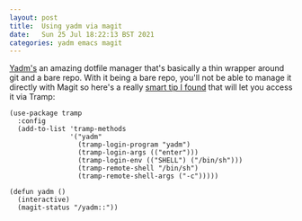 ```yaml
---
layout: post
title:  Using yadm via magit
date:   Sun 25 Jul 18:22:13 BST 2021
categories: yadm emacs magit
---
```


[Yadm's](https://yadm.io/) an amazing dotfile manager that's basically
a thin wrapper around git and a bare repo. With it being a bare repo,
you'll not be able to manage it directly with Magit so here's a really
[smart tip I found](https://www.reddit.com/r/emacs/comments/gjukb3/yadm_magit/)
that will let you access it via Tramp:

```elisp
(use-package tramp
  :config
  (add-to-list 'tramp-methods
               '("yadm"
                 (tramp-login-program "yadm")
                 (tramp-login-args (("enter")))
                 (tramp-login-env (("SHELL") ("/bin/sh")))
                 (tramp-remote-shell "/bin/sh")
                 (tramp-remote-shell-args ("-c")))))

(defun yadm ()
  (interactive)
  (magit-status "/yadm::"))
```
